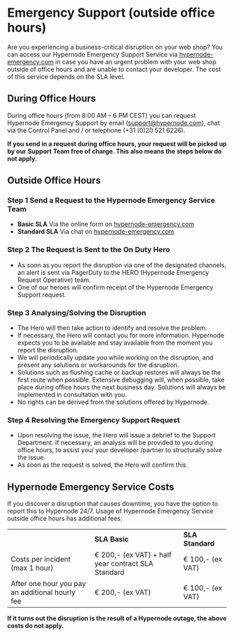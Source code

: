 <!-- source: https://support.hypernode.com/en/about/support/emergency-support-outside-office-hours-/ -->
# Emergency Support (outside office hours)

Are you experiencing a business-critical disruption on your web shop? You can access our Hypernode Emergency Support Service via [hypernode-emergency.com](http://hypernode-emergency.com) in case you have an urgent problem with your web shop outside of office hours and are unable to contact your developer. The cost of this service depends on the SLA level.


During Office Hours
-------------------

During office hours (from 8:00 AM – 6 PM CEST) you can request Hypernode Emergency Support by email (support@hypernode.com), chat via the Control Panel and / or telephone (+31 (0)20 521 6226).

**If you send in a request during office hours, your request will be picked up by our Support Team free of charge. This also means the steps below do not apply.**

Outside Office Hours
--------------------

### Step 1 Send a Request to the Hypernode Emergency Service Team

* **Basic SLA** Via the online form on [hypernode-emergency.com](http://hypernode-emergency.com)
* **Standard SLA** Via chat on [hypernode-emergency.com](http://hypernode-emergency.com)

### Step 2 The Request is Sent to the On Duty Hero

* As soon as you report the disruption via one of the designated channels, an alert is sent via PagerDuty to the HERO (Hypernode Emergency Request Operative) team.
* One of our heroes will confirm receipt of the Hypernode Emergency Support request.

### Step 3 Analysing/Solving the Disruption

* The Hero will then take action to identify and resolve the problem.
* If necessary, the Hero will contact you for more information. Hypernode expects you to be available and stay available from the moment you report the disruption.
* We will periodically update you while working on the disruption, and present any solutions or workarounds for the disruption.
* Solutions such as flushing cache or backup restores will always be the first route when possible. Extensive debugging will, when possible, take place during office hours the next business day. Solutions will always be implemented in consultation with you.
* No rights can be derived from the solutions offered by Hypernode.

### Step 4 Resolving the Emergency Support Request

* Upon resolving the issue, the Hero will issue a debrief to the Support Department. If necessary, an analysis will be provided to you during office hours, to assist you/ your developer /partner to structurally solve the issue.
* As soon as the request is solved, the Hero will confirm this.

Hypernode Emergency Service Costs
---------------------------------

If you discover a disruption that causes downtime, you have the option to report this to Hypernode 24/7. Usage of Hypernode Emergency Service outside office hours has additional fees:

|  |  |  |
| --- | --- | --- |
|  | **SLA Basic** | **SLA Standard** |
| Costs per incident (max 1 hour)     | € 200,- (ex VAT) + half year contract SLA Standard     | € 100,- (ex VAT) |
| After one hour you pay an additional hourly fee     | € 200,- (ex VAT) | € 100,- (ex VAT) |

**If it turns out the disruption is the result of a Hypernode outage, the above costs do not apply.**

